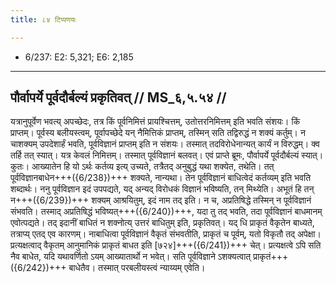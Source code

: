 ```yaml
---
title: ८४ टिप्पणयः

---
```

- 6/237: E2: 5,321; E6: 2,185

____________________________________________


## पौर्वापर्ये पूर्वदौर्बल्यं प्रकृतिवत् // MS_६,५.५४ //

यत्रानुपूर्वेण भवत्य् अपच्छेदः, तत्र किं पूर्वनिमित्तं प्रायश्चित्तम्, उतोत्तरनिमित्तम् इति भवति संशयः। किं प्राप्तम्। पूर्वस्य बलीयस्त्वम्, पूर्वापच्छेदे यन् नैमित्तिकं प्राप्तम्, तस्मिन् सति तद्विरुद्धं न शक्यं कर्तुम्। न चाशक्यम् उपदेशार्हं भवति, पूर्वविज्ञानं प्राप्तम् इति न संशयः। तस्मात् तदविरोधेनान्यत् कार्यं न विरुद्धम्। क्व तर्हि तत् स्यात्। यत्र केवलं निमित्तम्। तस्मात् पूर्वविज्ञानं बलवत्।
एवं प्राप्ते ब्रूमः, पौर्वापर्ये पूर्वदौर्बल्यं स्यात्। कुतः। आख्यातेन हि यो ऽर्थः कर्तव्य इत्य् उच्यते, तत्रैतद् अनुबुद्धं यथा शक्येत, तथेति। तत् पूर्वविज्ञानबाधेन+++({6/238})+++ शक्यते, नान्यथा। तेन पूर्वविज्ञानं बाधित्वेदं कर्तव्यम् इति भवति शब्दार्थः।
ननु पूर्वविज्ञान इदं उपपद्यते, यद् अन्यद् विरोधकं विज्ञानं भविष्यति, तन् मिथ्येति। अभूतं हि तन् न+++({6/239})+++ शक्यम् आश्रयितुम्, इदं नाम तद् इति। न च, अप्रतिषिद्धे तस्मिन् न पूर्वविज्ञानं संभवति। तस्माद् अप्रतिषिद्धं भविष्यत्+++({6/240})+++, यदा तु तद् भवति, तदा पूर्वविज्ञानं बाधमानम् एवोत्पद्यते। तद् इदानीं बाधितं न शक्नोत्य् उत्तरं बाधितुम् इति, प्रकृतिवत्। यद् धि प्राकृतं वैकृतेन बाध्यते, तत्राप्य् एतद् एव कारणम्। नाबाधित्वा पूर्वविज्ञानं वैकृतं संभवतीति, प्राकृतं च पूर्वम्, यतो विकृतौ तद् अपेक्षा।
प्रत्यक्षत्वाद् वैकृतम् आनुमानिकं प्राकृतं बाधत इति [७२४]+++({6/241})+++ चेत्। प्रत्यक्षत्वे ऽपि सति नैव बाधेत, यदि यथावर्णितो ऽयम् आख्यातार्थो न भवेत्। सति पूर्वविज्ञाने ऽशक्यत्वात् प्राकृतं+++({6/242})+++ बाधेतैव। तस्मात् परबलीयस्त्वं न्याय्यम् एवेति।
